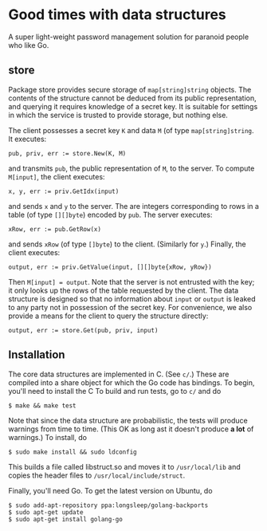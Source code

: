 Good times with data structures
===============================

A super light-weight password management solution for paranoid people who like
Go.

store
-----

Package store provides secure storage of `map[string]string` objects. The
contents of the structure cannot be deduced from its public representation,
and querying it requires knowledge of a secret key. It is suitable for
settings in which the service is trusted to provide storage, but nothing
else.

The client possesses a secret key `K` and data `M` (of type
`map[string]string`. It executes:

```pub, priv, err := store.New(K, M)```

and transmits `pub`, the public representation of `M`, to the server.
To compute `M[input]`, the client executes:

```x, y, err := priv.GetIdx(input)```

and sends `x` and `y` to the server. The are integers corresponding to rows
in a table (of type `[][]byte`) encoded by `pub`. The server executes:

```xRow, err := pub.GetRow(x)```

and sends `xRow` (of type `[]byte`) to the client. (Similarly for `y`.)
Finally, the client executes:

```output, err := priv.GetValue(input, [][]byte{xRow, yRow})```

Then `M[input] = output`.  Note that the server is not entrusted with the key;
it only looks up the rows of the table requested by the client. The data
structure is designed so that no information about `input` or `output` is leaked
to any party not in possession of the secret key. For convenience, we also
provide a means for the client to query the structure directly:

```output, err := store.Get(pub, priv, input)```


Installation
------------

The core data structures are implemented in C. (See `c/`.) These are compiled
into a share object for which the Go code has bindings. To begin, you'll need
to install the C To build and run tests, go to `c/` and do

```$ make && make test```

Note that since the data structure are probabilistic, the tests will produce
warnings from time to time. (This OK as long ast it doesn't produce **a lot** of
warnings.) To install, do

```$ sudo make install && sudo ldconfig```

This builds a file called libstruct.so and moves it to `/usr/local/lib` and copies
the header files to `/usr/local/include/struct`.

Finally, you'll need Go. To get the latest version on Ubuntu, do

```
$ sudo add-apt-repository ppa:longsleep/golang-backports
$ sudo apt-get update
$ sudo apt-get install golang-go
```
